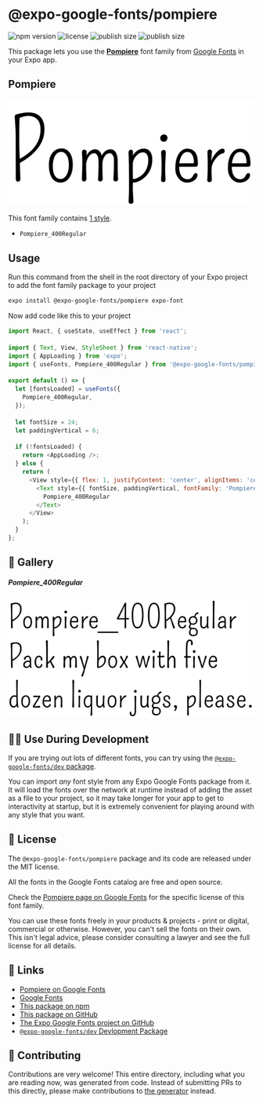# @expo-google-fonts/pompiere

![npm version](https://flat.badgen.net/npm/v/@expo-google-fonts/pompiere)
![license](https://flat.badgen.net/github/license/expo/google-fonts)
![publish size](https://flat.badgen.net/packagephobia/install/@expo-google-fonts/pompiere)
![publish size](https://flat.badgen.net/packagephobia/publish/@expo-google-fonts/pompiere)

This package lets you use the [**Pompiere**](https://fonts.google.com/specimen/Pompiere) font family from [Google Fonts](https://fonts.google.com/) in your Expo app.

## Pompiere

![Pompiere](./font-family.png)

This font family contains [1 style](#-gallery).

- `Pompiere_400Regular`

## Usage

Run this command from the shell in the root directory of your Expo project to add the font family package to your project
```sh
expo install @expo-google-fonts/pompiere expo-font
```

Now add code like this to your project
```js
import React, { useState, useEffect } from 'react';

import { Text, View, StyleSheet } from 'react-native';
import { AppLoading } from 'expo';
import { useFonts, Pompiere_400Regular } from '@expo-google-fonts/pompiere';

export default () => {
  let [fontsLoaded] = useFonts({
    Pompiere_400Regular,
  });

  let fontSize = 24;
  let paddingVertical = 6;

  if (!fontsLoaded) {
    return <AppLoading />;
  } else {
    return (
      <View style={{ flex: 1, justifyContent: 'center', alignItems: 'center' }}>
        <Text style={{ fontSize, paddingVertical, fontFamily: 'Pompiere_400Regular' }}>
          Pompiere_400Regular
        </Text>
      </View>
    );
  }
};

```

## 🔡 Gallery

##### Pompiere_400Regular
![Pompiere_400Regular](./Pompiere_400Regular.ttf.png)


## 👩‍💻 Use During Development

If you are trying out lots of different fonts, you can try using the [`@expo-google-fonts/dev` package](https://github.com/expo/google-fonts/tree/master/font-packages/dev#readme).

You can import *any* font style from any Expo Google Fonts package from it. It will load the fonts
over the network at runtime instead of adding the asset as a file to your project, so it may take longer
for your app to get to interactivity at startup, but it is extremely convenient
for playing around with any style that you want.

## 📖 License

The `@expo-google-fonts/pompiere` package and its code are released under the MIT license.

All the fonts in the Google Fonts catalog are free and open source.

Check the [Pompiere page on Google Fonts](https://fonts.google.com/specimen/Pompiere) for the specific license of this font family.

You can use these fonts freely in your products & projects - print or digital, commercial or otherwise. However, you can't sell the fonts on their own. This isn't legal advice, please consider consulting a lawyer and see the full license for all details.

## 🔗 Links

- [Pompiere on Google Fonts](https://fonts.google.com/specimen/Pompiere)
- [Google Fonts](https://fonts.google.com/)
- [This package on npm](https://www.npmjs.com/package/@expo-google-fonts/pompiere)
- [This package on GitHub](https://github.com/expo/google-fonts/tree/master/font-packages/pompiere)
- [The Expo Google Fonts project on GitHub](https://github.com/expo/google-fonts)
- [`@expo-google-fonts/dev` Devlopment Package](https://github.com/expo/google-fonts/tree/master/font-packages/dev)

## 🤝 Contributing

Contributions are very welcome! This entire directory, including what you are reading now, was generated from code. Instead of submitting PRs to this directly, please make contributions to [the generator](https://github.com/expo/google-fonts/tree/master/packages/generator) instead.
